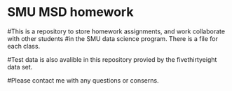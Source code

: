 # SMU MSD homework


#This is a repository to store homework assignments, and work collaborate with other students 
#in the SMU data science program. There is a file for each class. 

#Test data is also avalible in this repository provied by the fivethirtyeight data set. 

#Please contact me with any questions or conserns. 
